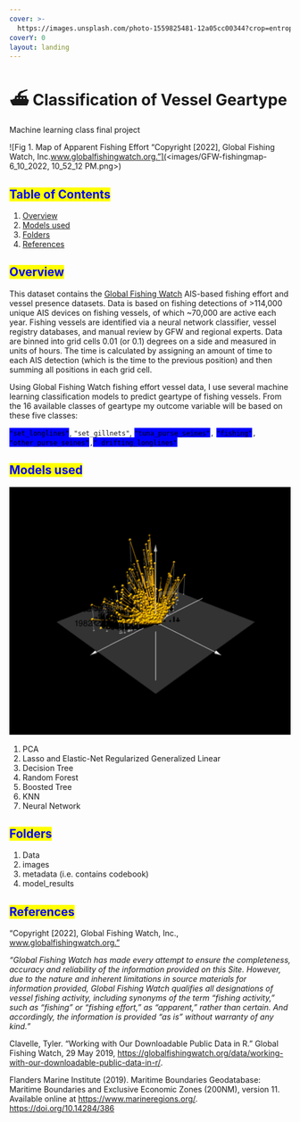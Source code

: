 ```yaml
---
cover: >-
  https://images.unsplash.com/photo-1559825481-12a05cc00344?crop=entropy&cs=tinysrgb&fm=jpg&ixid=MnwxOTcwMjR8MHwxfHNlYXJjaHw0fHxvY2VhbnxlbnwwfHx8fDE2NTUxMDcyNDU&ixlib=rb-1.2.1&q=80
coverY: 0
layout: landing
---
```


# ⛴ Classification of Vessel Geartype

Machine learning class final project

![Fig 1. Map of Apparent Fishing Effort “Copyright \[2022\], Global Fishing Watch, Inc.www.globalfishingwatch.org.”](<images/GFW-fishingmap-6\_10\_2022, 10\_52\_12 PM.png>)



## <mark style="color:blue;">Table of Contents</mark>

1. [Overview](./#Overview)
2. [Models used](./#Modelsused)
3. [Folders](./#Folders)
4. [References](./#References)

## <mark style="color:blue;">Overview</mark>

This dataset contains the [Global Fishing Watch](https://globalfishingwatch.org/datasets-and-code/) AIS-based fishing effort and vessel presence datasets. Data is based on fishing detections of >114,000 unique AIS devices on fishing vessels, of which \~70,000 are active each year. Fishing vessels are identified via a neural network classifier, vessel registry databases, and manual review by GFW and regional experts. Data are binned into grid cells 0.01 (or 0.1) degrees on a side and measured in units of hours. The time is calculated by assigning an amount of time to each AIS detection (which is the time to the previous position) and then summing all positions in each grid cell.

Using Global Fishing Watch fishing effort vessel data, I use several machine learning classification models to predict geartype of fishing vessels. From the 16 available classes of geartype my outcome variable will be based on these five classes:

<mark style="background-color:blue;">`"set_longlines"`</mark>, `"set_gillnets"`, <mark style="background-color:blue;">`"tuna_purse_seines"`</mark>`,` <mark style="background-color:blue;">`"fishing"`</mark>`,` <mark style="background-color:blue;">`"other_purse_seines"`</mark>`,`<mark style="background-color:blue;">`" drifting_longlines"`</mark>

## <mark style="color:blue;">Models used</mark>

![Fig2. Visual representation of three principal components from the vessel data](images/3d.png)



1. PCA
2. Lasso and Elastic-Net Regularized Generalized Linear
3. Decision Tree
4. Random Forest
5. Boosted Tree
6. KNN
7. Neural Network

## <mark style="color:blue;">Folders</mark>

1. Data
2. images
3. metadata (i.e. contains codebook)
4. model\_results

## <mark style="color:blue;">References</mark>

“Copyright \[2022], Global Fishing Watch, Inc., www.globalfishingwatch.org.”

_“Global Fishing Watch has made every attempt to ensure the completeness, accuracy and reliability of the information provided on this Site. However, due to the nature and inherent limitations in source materials for information provided, Global Fishing Watch qualifies all designations of vessel fishing activity, including synonyms of the term “fishing activity,” such as “fishing” or “fishing effort,” as “apparent,” rather than certain. And accordingly, the information is provided “as is” without warranty of any kind.”_

Clavelle, Tyler. “Working with Our Downloadable Public Data in R.” Global Fishing Watch, 29 May 2019, https://globalfishingwatch.org/data/working-with-our-downloadable-public-data-in-r/.

Flanders Marine Institute (2019). Maritime Boundaries Geodatabase: Maritime Boundaries and Exclusive Economic Zones (200NM), version 11. Available online at https://www.marineregions.org/. https://doi.org/10.14284/386
